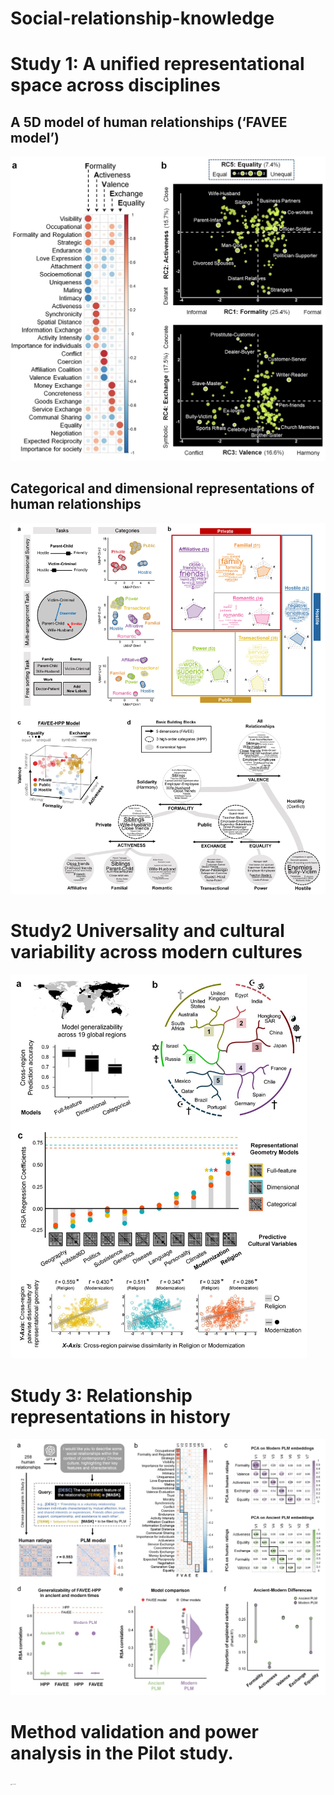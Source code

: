 # Social-relationship-knowledge
# **Study 1: A unified representational space across disciplines**

## **A 5D model of human relationships (‘FAVEE model’)**

<img src="graph/Study1_favee_model.jpg" alt="Study1" style="zoom:60%;" />

## **Categorical and dimensional representations of human relationships**

<img src="graph/Study1_categorical_model.jpg" alt="Study1" style="zoom:60%;" />

# Study2 **Universality and cultural variability across modern cultures**

<img src="graph/Study2.jpg" alt="Study2" style="zoom:60%;" />



# **Study 3: Relationship representations in history**
<img src="graph/Study3.jpg" alt="Study3" style="zoom:65%;" />

# Method validation and power analysis in the Pilot study.
<img src="graph/Pilot_study.png" alt="Pilot_study" style="zoom:10%;" />